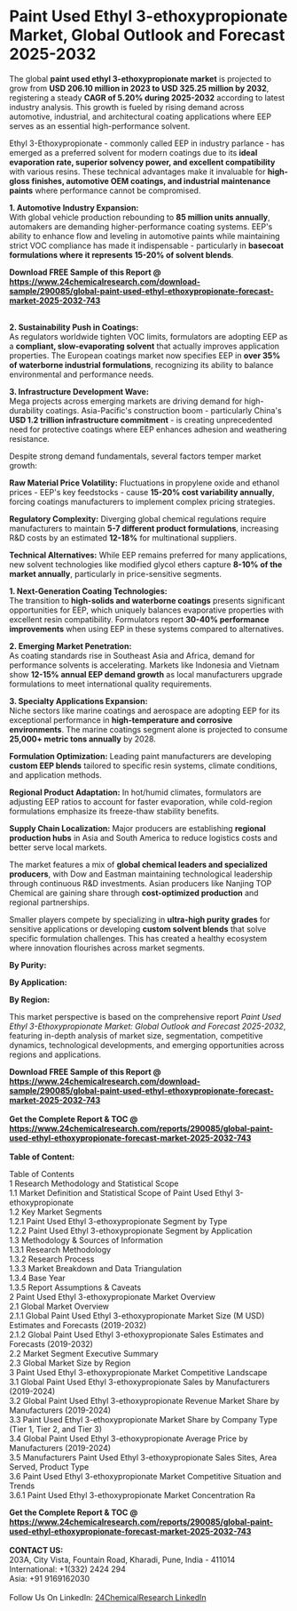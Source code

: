 <h1>Paint Used Ethyl 3-ethoxypropionate Market, Global Outlook and Forecast 2025-2032</h1><p>The global <strong>paint used ethyl 3-ethoxypropionate market</strong> is projected to grow from <strong>USD 206.10 million in 2023 to USD 325.25 million by 2032</strong>, registering a steady <strong>CAGR of 5.20% during 2025-2032</strong> according to latest industry analysis. This growth is fueled by rising demand across automotive, industrial, and architectural coating applications where EEP serves as an essential high-performance solvent.</p><p>Ethyl 3-Ethoxypropionate - commonly called EEP in industry parlance - has emerged as a preferred solvent for modern coatings due to its <strong>ideal evaporation rate, superior solvency power, and excellent compatibility</strong> with various resins. These technical advantages make it invaluable for <strong>high-gloss finishes, automotive OEM coatings, and industrial maintenance paints</strong> where performance cannot be compromised.</p><p><strong>1. Automotive Industry Expansion:</strong><br>
With global vehicle production rebounding to <strong>85 million units annually</strong>, automakers are demanding higher-performance coating systems. EEP's ability to enhance flow and leveling in automotive paints while maintaining strict VOC compliance has made it indispensable - particularly in <strong>basecoat formulations where it represents 15-20% of solvent blends</strong>.</p><div><b>Download FREE Sample of this Report @ 
            <a href="https://www.24chemicalresearch.com/download-sample/290085/global-paint-used-ethyl-ethoxypropionate-forecast-market-2025-2032-743">
            https://www.24chemicalresearch.com/download-sample/290085/global-paint-used-ethyl-ethoxypropionate-forecast-market-2025-2032-743</a></b></div><br><p><strong>2. Sustainability Push in Coatings:</strong><br>
As regulators worldwide tighten VOC limits, formulators are adopting EEP as a <strong>compliant, slow-evaporating solvent</strong> that actually improves application properties. The European coatings market now specifies EEP in <strong>over 35% of waterborne industrial formulations</strong>, recognizing its ability to balance environmental and performance needs.</p><p><strong>3. Infrastructure Development Wave:</strong><br>
Mega projects across emerging markets are driving demand for high-durability coatings. Asia-Pacific's construction boom - particularly China's <strong>USD 1.2 trillion infrastructure commitment</strong> - is creating unprecedented need for protective coatings where EEP enhances adhesion and weathering resistance.</p><p>Despite strong demand fundamentals, several factors temper market growth:</p><p><strong>Raw Material Price Volatility:</strong> Fluctuations in propylene oxide and ethanol prices - EEP's key feedstocks - cause <strong>15-20% cost variability annually</strong>, forcing coatings manufacturers to implement complex pricing strategies.</p><p><strong>Regulatory Complexity:</strong> Diverging global chemical regulations require manufacturers to maintain <strong>5-7 different product formulations</strong>, increasing R&amp;D costs by an estimated <strong>12-18%</strong> for multinational suppliers.</p><p><strong>Technical Alternatives:</strong> While EEP remains preferred for many applications, new solvent technologies like modified glycol ethers capture <strong>8-10% of the market annually</strong>, particularly in price-sensitive segments.</p><p><strong>1. Next-Generation Coating Technologies:</strong><br>
The transition to <strong>high-solids and waterborne coatings</strong> presents significant opportunities for EEP, which uniquely balances evaporative properties with excellent resin compatibility. Formulators report <strong>30-40% performance improvements</strong> when using EEP in these systems compared to alternatives.</p><p><strong>2. Emerging Market Penetration:</strong><br>
As coating standards rise in Southeast Asia and Africa, demand for performance solvents is accelerating. Markets like Indonesia and Vietnam show <strong>12-15% annual EEP demand growth</strong> as local manufacturers upgrade formulations to meet international quality requirements.</p><p><strong>3. Specialty Applications Expansion:</strong><br>
Niche sectors like marine coatings and aerospace are adopting EEP for its exceptional performance in <strong>high-temperature and corrosive environments</strong>. The marine coatings segment alone is projected to consume <strong>25,000+ metric tons annually</strong> by 2028.</p><p><strong>Formulation Optimization:</strong> Leading paint manufacturers are developing <strong>custom EEP blends</strong> tailored to specific resin systems, climate conditions, and application methods.</p><p><strong>Regional Product Adaptation:</strong> In hot/humid climates, formulators are adjusting EEP ratios to account for faster evaporation, while cold-region formulations emphasize its freeze-thaw stability benefits.</p><p><strong>Supply Chain Localization:</strong> Major producers are establishing <strong>regional production hubs</strong> in Asia and South America to reduce logistics costs and better serve local markets.</p><p>The market features a mix of <strong>global chemical leaders and specialized producers</strong>, with Dow and Eastman maintaining technological leadership through continuous R&amp;D investments. Asian producers like Nanjing TOP Chemical are gaining share through <strong>cost-optimized production</strong> and regional partnerships.</p><p>Smaller players compete by specializing in <strong>ultra-high purity grades</strong> for sensitive applications or developing <strong>custom solvent blends</strong> that solve specific formulation challenges. This has created a healthy ecosystem where innovation flourishes across market segments.</p><p><strong>By Purity:</strong></p><p><strong>By Application:</strong></p><p><strong>By Region:</strong></p><p>This market perspective is based on the comprehensive report <em>Paint Used Ethyl 3-Ethoxypropionate Market: Global Outlook and Forecast 2025-2032</em>, featuring in-depth analysis of market size, segmentation, competitive dynamics, technological developments, and emerging opportunities across regions and applications.</p><div><b>Download FREE Sample of this Report @ 
            <a href="https://www.24chemicalresearch.com/download-sample/290085/global-paint-used-ethyl-ethoxypropionate-forecast-market-2025-2032-743">
            https://www.24chemicalresearch.com/download-sample/290085/global-paint-used-ethyl-ethoxypropionate-forecast-market-2025-2032-743</a></b></div><br><div><b>Get the Complete Report & TOC @ 
            <a href="https://www.24chemicalresearch.com/reports/290085/global-paint-used-ethyl-ethoxypropionate-forecast-market-2025-2032-743">
            https://www.24chemicalresearch.com/reports/290085/global-paint-used-ethyl-ethoxypropionate-forecast-market-2025-2032-743</a></b></div><br>
            <b>Table of Content:</b><p>Table of Contents<br />
1 Research Methodology and Statistical Scope<br />
1.1 Market Definition and Statistical Scope of Paint Used Ethyl 3-ethoxypropionate<br />
1.2 Key Market Segments<br />
1.2.1 Paint Used Ethyl 3-ethoxypropionate Segment by Type<br />
1.2.2 Paint Used Ethyl 3-ethoxypropionate Segment by Application<br />
1.3 Methodology & Sources of Information<br />
1.3.1 Research Methodology<br />
1.3.2 Research Process<br />
1.3.3 Market Breakdown and Data Triangulation<br />
1.3.4 Base Year<br />
1.3.5 Report Assumptions & Caveats<br />
2 Paint Used Ethyl 3-ethoxypropionate Market Overview<br />
2.1 Global Market Overview<br />
2.1.1 Global Paint Used Ethyl 3-ethoxypropionate Market Size (M USD) Estimates and Forecasts (2019-2032)<br />
2.1.2 Global Paint Used Ethyl 3-ethoxypropionate Sales Estimates and Forecasts (2019-2032)<br />
2.2 Market Segment Executive Summary<br />
2.3 Global Market Size by Region<br />
3 Paint Used Ethyl 3-ethoxypropionate Market Competitive Landscape<br />
3.1 Global Paint Used Ethyl 3-ethoxypropionate Sales by Manufacturers (2019-2024)<br />
3.2 Global Paint Used Ethyl 3-ethoxypropionate Revenue Market Share by Manufacturers (2019-2024)<br />
3.3 Paint Used Ethyl 3-ethoxypropionate Market Share by Company Type (Tier 1, Tier 2, and Tier 3)<br />
3.4 Global Paint Used Ethyl 3-ethoxypropionate Average Price by Manufacturers (2019-2024)<br />
3.5 Manufacturers Paint Used Ethyl 3-ethoxypropionate Sales Sites, Area Served, Product Type<br />
3.6 Paint Used Ethyl 3-ethoxypropionate Market Competitive Situation and Trends<br />
3.6.1 Paint Used Ethyl 3-ethoxypropionate Market Concentration Ra</p><div><b>Get the Complete Report & TOC @ 
            <a href="https://www.24chemicalresearch.com/reports/290085/global-paint-used-ethyl-ethoxypropionate-forecast-market-2025-2032-743">
            https://www.24chemicalresearch.com/reports/290085/global-paint-used-ethyl-ethoxypropionate-forecast-market-2025-2032-743</a></b></div><br><b>CONTACT US:</b><br>
            203A, City Vista, Fountain Road, Kharadi, Pune, India - 411014<br>
            International: +1(332) 2424 294<br>
            Asia: +91 9169162030 <br><br>
            Follow Us On LinkedIn: <a href="https://www.linkedin.com/company/24chemicalresearch/">24ChemicalResearch LinkedIn</a>